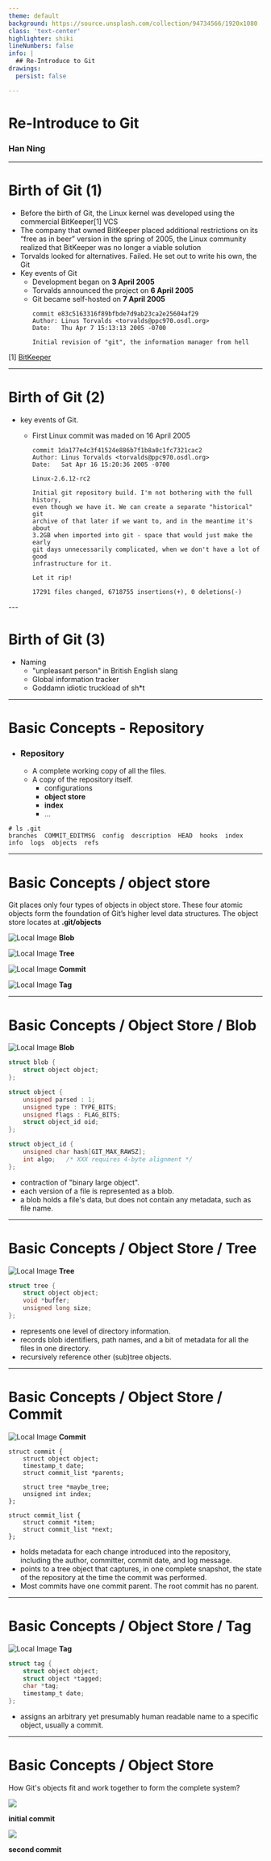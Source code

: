 ```yaml
---
theme: default
background: https://source.unsplash.com/collection/94734566/1920x1080
class: 'text-center'
highlighter: shiki
lineNumbers: false
info: |
  ## Re-Introduce to Git
drawings:
  persist: false

---
```


# **Re**-Introduce to Git

### Han Ning

---

# Birth of Git (1)

<v-clicks>

- Before the birth of Git, the Linux kernel was developed using the commercial BitKeeper[1] VCS
- The company that owned BitKeeper placed additional restrictions on its “free as in beer” version in the spring of 2005, the Linux community realized that BitKeeper was no longer a viable solution
- Torvalds looked for alternatives. Failed. He set out to write his own, the Git
- Key events of Git
  - Development began on **3 April 2005**
  - Torvalds announced the project on **6 April 2005**
  - Git became self-hosted on **7 April 2005**
    ```
    commit e83c5163316f89bfbde7d9ab23ca2e25604af29
    Author: Linus Torvalds <torvalds@ppc970.osdl.org>
    Date:   Thu Apr 7 15:13:13 2005 -0700

    Initial revision of "git", the information manager from hell
    ```

</v-clicks>

[1] <a href="http://www.bitkeeper.org/">BitKeeper</a>

---

# Birth of Git (2)

<v-click>

- key events of Git.
  - First Linux commit was maded on 16 April 2005
    ```
    commit 1da177e4c3f41524e886b7f1b8a0c1fc7321cac2
    Author: Linus Torvalds <torvalds@ppc970.osdl.org>
    Date:   Sat Apr 16 15:20:36 2005 -0700

    Linux-2.6.12-rc2

    Initial git repository build. I'm not bothering with the full history,
    even though we have it. We can create a separate "historical" git
    archive of that later if we want to, and in the meantime it's about
    3.2GB when imported into git - space that would just make the early
    git days unnecessarily complicated, when we don't have a lot of good
    infrastructure for it.

    Let it rip!
    ```

    ```
    17291 files changed, 6718755 insertions(+), 0 deletions(-)
    ```

</v-click>
---

# Birth of Git (3)

- Naming
  - "unpleasant person" in British English slang
  - Global information tracker
  - Goddamn idiotic truckload of sh*t

---

# Basic Concepts - Repository

- ### Repository

  - A complete working copy of all the files.
  - A copy of the repository itself.
    - configurations
    - **object store**
    - **index**
    - ...

```shell
# ls .git        
branches  COMMIT_EDITMSG  config  description  HEAD  hooks  index  info  logs  objects  refs
```

---

# Basic Concepts / object store

Git places only four types of objects in object store. These four atomic objects form the foundation of Git’s higher level data structures.
The object store locates at **.git/objects**

<div grid="~ cols-2 gap-2" m="-t-2" class="justify-items-center text-center">

<v-click>

![Local Image](/blob.png)
**Blob**

</v-click>

<v-click>

![Local Image](/tree.png)
**Tree**

</v-click>

<v-click>

![Local Image](/commit.png)
**Commit**

</v-click>

<v-click>

![Local Image](/tag.png)
**Tag**

</v-click>

</div>

---

# Basic Concepts / Object Store / Blob

<div grid="~ cols-2" class="justify-items-center text-center">

<div>

![Local Image](/blob.png)
**Blob**

</div>

<div class="text-left">

```c {1-3|5-10|12-15}
struct blob {
	struct object object;
};

struct object {
	unsigned parsed : 1;
	unsigned type : TYPE_BITS;
	unsigned flags : FLAG_BITS;
	struct object_id oid;
};

struct object_id {
	unsigned char hash[GIT_MAX_RAWSZ];
	int algo;	/* XXX requires 4-byte alignment */
};
```

</div>

</div>

- contraction of "binary large object".
- each version of a file is represented as a blob.
- a blob holds a file's data, but does not contain any metadata, such as file name.

---

# Basic Concepts / Object Store / Tree

<div grid="~ cols-2" class="justify-items-center text-center">

<div>

![Local Image](/tree.png)
**Tree**

</div>

<div class="text-left">

```c
struct tree {
	struct object object;
	void *buffer;
	unsigned long size;
};
```

</div>

</div>

- represents one level of directory information.
- records blob identifiers, path names, and a bit of metadata for all the files in one directory.
- recursively reference other (sub)tree objects.

---

# Basic Concepts / Object Store / Commit

<div grid="~ cols-2" class="justify-items-center text-center">

<div>

![Local Image](/commit.png)
**Commit**

</div>

<div class="text-left">

```c{1-8|10-13}
struct commit {
	struct object object;
	timestamp_t date;
	struct commit_list *parents;

	struct tree *maybe_tree;
	unsigned int index;
};

struct commit_list {
	struct commit *item;
	struct commit_list *next;
};
```

</div>

</div>

- holds metadata for each change introduced into the repository, including the author, committer, commit date, and log message.
- points to a tree object that captures, in one complete snapshot, the state of the repository at the time the commit was performed.
- Most commits have one commit parent. The root commit has no parent.

---

# Basic Concepts / Object Store / Tag

<div grid="~ cols-2" class="justify-items-center text-center">

<div>

![Local Image](/tag.png)
**Tag**

</div>

<div class="text-left">

```c
struct tag {
	struct object object;
	struct object *tagged;
	char *tag;
	timestamp_t date;
};
```

</div>

</div>

- assigns an arbitrary yet presumably human readable name to a specific object, usually a commit.

---

# Basic Concepts / Object Store

How Git's objects fit and work together to form the complete system?

<div grid="~ cols-2" class="justify-items-center text-center mt-10">

  <div>
    <img src="/1commit.png" class="h-85" />

  **initial commit**
  </div>

  <div>
    <img src="/2commits.png" class="h-85" />
  
  **second commit**
  </div>

</div>